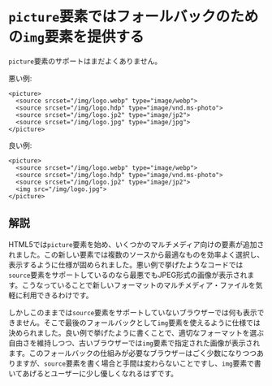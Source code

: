 # `picture`要素ではフォールバックのための`img`要素を提供する

`picture`要素のサポートはまだよくありません。

悪い例:

    <picture>
      <source srcset="/img/logo.webp" type="image/webp">
      <source srcset="/img/logo.hdp" type="image/vnd.ms-photo">
      <source srcset="/img/logo.jp2" type="image/jp2">
      <source srcset="/img/logo.jpg" type="image/jpg">
    </picture>

良い例:

    <picture>
      <source srcset="/img/logo.webp" type="image/webp">
      <source srcset="/img/logo.hdp" type="image/vnd.ms-photo">
      <source srcset="/img/logo.jp2" type="image/jp2">
      <img src="/img/logo.jpg">
    </picture>


## 解説

HTML5では`picture`要素を始め、いくつかのマルチメディア向けの要素が追加されました。この新しい要素では複数のソースから最適なものを効率よく選択し、表示するように仕様が固められました。悪い例で挙げたようなコードでは`source`要素をサポートしているのなら最悪でもJPEG形式の画像が表示されます。こうなっていることで新しいフォーマットのマルチメディア・ファイルを気軽に利用できるわけです。

しかしこのままでは`source`要素をサポートしていないブラウザーでは何も表示できません。そこで最後のフォールバックとして`img`要素を使えるように仕様では決められました。良い例で挙げたように書くことで、適切なフォーマットを選ぶ自由さを維持しつつ、古いブラウザーでは`img`要素で指定された画像が表示されます。このフォールバックの仕組みが必要なブラウザーはごく少数になりつつありますが、`source`要素を書く場合と手間は変わらないことですし、`img`要素で書いてあげるとユーザーに少し優しくなれるはずです。
